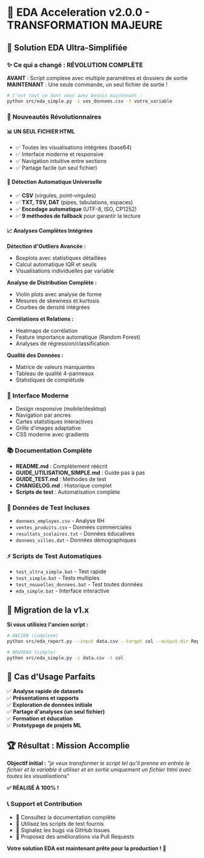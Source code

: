 # 🎉 EDA Acceleration v2.0.0 - TRANSFORMATION MAJEURE

## 🚀 **Solution EDA Ultra-Simplifiée**

### ✨ **Ce qui a changé : RÉVOLUTION COMPLÈTE**

**AVANT** : Script complexe avec multiple paramètres et dossiers de sortie  
**MAINTENANT** : Une seule commande, un seul fichier de sortie !

```bash
# C'est tout ce dont vous avez besoin maintenant :
python src/eda_simple.py -i vos_donnees.csv -t votre_variable
```

### 🎯 **Nouveautés Révolutionnaires**

#### 📊 **UN SEUL FICHIER HTML**
- ✅ Toutes les visualisations intégrées (base64)
- ✅ Interface moderne et responsive  
- ✅ Navigation intuitive entre sections
- ✅ Partage facile (un seul fichier)

#### 🔧 **Détection Automatique Universelle**
- ✅ **CSV** (virgules, point-virgules)
- ✅ **TXT, TSV, DAT** (pipes, tabulations, espaces)
- ✅ **Encodage automatique** (UTF-8, ISO, CP1252)
- ✅ **9 méthodes de fallback** pour garantir la lecture

#### 📈 **Analyses Complètes Intégrées**

**Détection d'Outliers Avancée :**
- Boxplots avec statistiques détaillées
- Calcul automatique IQR et seuils
- Visualisations individuelles par variable

**Analyse de Distribution Complète :**
- Violin plots avec analyse de forme
- Mesures de skewness et kurtosis
- Courbes de densité intégrées

**Corrélations et Relations :**
- Heatmaps de corrélation
- Feature importance automatique (Random Forest)
- Analyses de régression/classification

**Qualité des Données :**
- Matrice de valeurs manquantes
- Tableau de qualité 4-panneaux
- Statistiques de complétude

### 🎨 **Interface Moderne**

- Design responsive (mobile/desktop)
- Navigation par ancres
- Cartes statistiques interactives
- Grille d'images adaptative
- CSS moderne avec gradients

### 📚 **Documentation Complète**

- **README.md** : Complètement réécrit
- **GUIDE_UTILISATION_SIMPLE.md** : Guide pas à pas
- **GUIDE_TEST.md** : Méthodes de test
- **CHANGELOG.md** : Historique complet
- **Scripts de test** : Automatisation complète

### 🧪 **Données de Test Incluses**

- `donnees_employes.csv` - Analyse RH
- `ventes_produits.csv` - Données commerciales  
- `resultats_scolaires.txt` - Données éducatives
- `donnees_villes.dat` - Données démographiques

### ⚡ **Scripts de Test Automatiques**

- `test_ultra_simple.bat` - Test rapide
- `test_simple.bat` - Tests multiples
- `test_nouvelles_donnees.bat` - Test toutes données
- `eda_simple.bat` - Interface interactive

## 🔄 **Migration de la v1.x**

**Si vous utilisiez l'ancien script :**
```bash
# ANCIEN (complexe)
python src/eda_report.py --input data.csv --target col --output-dir Reports/

# NOUVEAU (simple)  
python src/eda_simple.py -i data.csv -t col
```

## 🎯 **Cas d'Usage Parfaits**

✅ **Analyse rapide de datasets**  
✅ **Présentations et rapports**  
✅ **Exploration de données initiale**  
✅ **Partage d'analyses (un seul fichier)**  
✅ **Formation et éducation**  
✅ **Prototypage de projets ML**

## 🏆 **Résultat : Mission Accomplie**

**Objectif initial :** *"je veux transformer le script tel qu'il prenne en entrée le fichier et la variable à utiliser et en sortie uniquement un fichier html avec toutes les visualisations"*

**✅ RÉALISÉ À 100% !**

### 📞 **Support et Contribution**

- 📖 Consultez la documentation complète
- 🧪 Utilisez les scripts de test fournis
- 🐛 Signalez les bugs via GitHub Issues
- 🚀 Proposez des améliorations via Pull Requests

**Votre solution EDA est maintenant prête pour la production ! 🎊**
